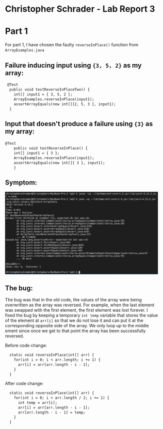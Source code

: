 # Christopher Schrader - Lab Report 3

# Part 1
For part 1, I have chosen the faulty `reverseInPlace()` function from `ArrayExamples.java`

## Failure inducing input using `{3, 5, 2}` as my array:

```
 @Test
  public void testReverseInPlaceTwo() {
    int[] input1 = { 3, 5, 2 };
    ArrayExamples.reverseInPlace(input1);
    assertArrayEquals(new int[]{2, 5, 3 }, input1);
  }
```

## Input that doesn't produce a failure using `{3}` as my array:

```
@Test 
	public void testReverseInPlace() {
    int[] input1 = { 3 };
    ArrayExamples.reverseInPlace(input1);
    assertArrayEquals(new int[]{ 3 }, input1);
	}
```

## Symptom:
![Symptom output](labreport_1.png)

## The bug:
The bug was that in the old code, the values of the array were being overwritten as the array was reversed. For example, when the last element was swapped with the first element, the first element was lost forever. I fixed the bug by keeping a temporary `int temp` variable that stores the value of the element at `arr[i]` so that we do not lose it and can put it at the corresponding opposite side of the array. We only loop up to the middle ement since once we get to that point the array has been successfully reversed.

Before code change:
```
  static void reverseInPlace(int[] arr) {
    for(int i = 0; i < arr.length; i += 1) {
      arr[i] = arr[arr.length - i - 1];
    }
  }
```

After code change:
```
  static void reverseInPlace(int[] arr) {
    for(int i = 0; i < arr.length / 2; i += 1) {
      int temp = arr[i];
      arr[i] = arr[arr.length - i - 1];
      arr[arr.length - i - 1] = temp;
    }
  }
```



